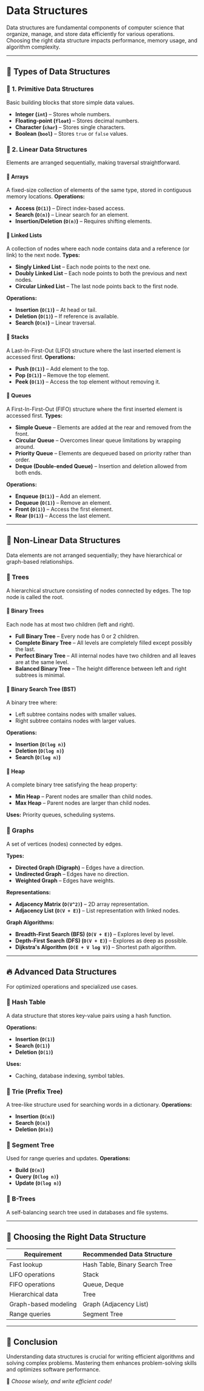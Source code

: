 # Data Structures

Data structures are fundamental components of computer science that organize, manage, and store data efficiently for various operations. Choosing the right data structure impacts performance, memory usage, and algorithm complexity.

---

## 📌 Types of Data Structures

### 🔹 1. Primitive Data Structures
Basic building blocks that store simple data values.
- **Integer (`int`)** – Stores whole numbers.
- **Floating-point (`float`)** – Stores decimal numbers.
- **Character (`char`)** – Stores single characters.
- **Boolean (`bool`)** – Stores `true` or `false` values.

### 🔹 2. Linear Data Structures
Elements are arranged sequentially, making traversal straightforward.

#### 📍 Arrays
A fixed-size collection of elements of the same type, stored in contiguous memory locations.
**Operations:**
- **Access (`O(1)`)** – Direct index-based access.
- **Search (`O(n)`)** – Linear search for an element.
- **Insertion/Deletion (`O(n)`)** – Requires shifting elements.

#### 📍 Linked Lists
A collection of nodes where each node contains data and a reference (or link) to the next node.
**Types:**
- **Singly Linked List** – Each node points to the next one.
- **Doubly Linked List** – Each node points to both the previous and next nodes.
- **Circular Linked List** – The last node points back to the first node.

**Operations:**
- **Insertion (`O(1)`)** – At head or tail.
- **Deletion (`O(1)`)** – If reference is available.
- **Search (`O(n)`)** – Linear traversal.

#### 📍 Stacks
A Last-In-First-Out (LIFO) structure where the last inserted element is accessed first.
**Operations:**
- **Push (`O(1)`)** – Add element to the top.
- **Pop (`O(1)`)** – Remove the top element.
- **Peek (`O(1)`)** – Access the top element without removing it.

#### 📍 Queues
A First-In-First-Out (FIFO) structure where the first inserted element is accessed first.
**Types:**
- **Simple Queue** – Elements are added at the rear and removed from the front.
- **Circular Queue** – Overcomes linear queue limitations by wrapping around.
- **Priority Queue** – Elements are dequeued based on priority rather than order.
- **Deque (Double-ended Queue)** – Insertion and deletion allowed from both ends.

**Operations:**
- **Enqueue (`O(1)`)** – Add an element.
- **Dequeue (`O(1)`)** – Remove an element.
- **Front (`O(1)`)** – Access the first element.
- **Rear (`O(1)`)** – Access the last element.

---

## 🌳 Non-Linear Data Structures
Data elements are not arranged sequentially; they have hierarchical or graph-based relationships.

### 🔹 Trees
A hierarchical structure consisting of nodes connected by edges. The top node is called the root.

#### 📍 Binary Trees
Each node has at most two children (left and right).
- **Full Binary Tree** – Every node has 0 or 2 children.
- **Complete Binary Tree** – All levels are completely filled except possibly the last.
- **Perfect Binary Tree** – All internal nodes have two children and all leaves are at the same level.
- **Balanced Binary Tree** – The height difference between left and right subtrees is minimal.

#### 📍 Binary Search Tree (BST)
A binary tree where:
- Left subtree contains nodes with smaller values.
- Right subtree contains nodes with larger values.

**Operations:**
- **Insertion (`O(log n)`)**
- **Deletion (`O(log n)`)**
- **Search (`O(log n)`)**

#### 📍 Heap
A complete binary tree satisfying the heap property:
- **Min Heap** – Parent nodes are smaller than child nodes.
- **Max Heap** – Parent nodes are larger than child nodes.

**Uses:** Priority queues, scheduling systems.

### 🔹 Graphs
A set of vertices (nodes) connected by edges.

**Types:**
- **Directed Graph (Digraph)** – Edges have a direction.
- **Undirected Graph** – Edges have no direction.
- **Weighted Graph** – Edges have weights.

**Representations:**
- **Adjacency Matrix (`O(V^2)`)** – 2D array representation.
- **Adjacency List (`O(V + E)`)** – List representation with linked nodes.

**Graph Algorithms:**
- **Breadth-First Search (BFS) (`O(V + E)`)** – Explores level by level.
- **Depth-First Search (DFS) (`O(V + E)`)** – Explores as deep as possible.
- **Dijkstra's Algorithm (`O(E + V log V)`)** – Shortest path algorithm.

---

## 🔥 Advanced Data Structures
For optimized operations and specialized use cases.

### 🔹 Hash Table
A data structure that stores key-value pairs using a hash function.

**Operations:**
- **Insertion (`O(1)`)**
- **Search (`O(1)`)**
- **Deletion (`O(1)`)**

**Uses:**
- Caching, database indexing, symbol tables.

### 🔹 Trie (Prefix Tree)
A tree-like structure used for searching words in a dictionary.
**Operations:**
- **Insertion (`O(n)`)**
- **Search (`O(n)`)**
- **Deletion (`O(n)`)**

### 🔹 Segment Tree
Used for range queries and updates.
**Operations:**
- **Build (`O(n)`)**
- **Query (`O(log n)`)**
- **Update (`O(log n)`)**

### 🔹 B-Trees
A self-balancing search tree used in databases and file systems.

---

## 🎯 Choosing the Right Data Structure
| **Requirement** | **Recommended Data Structure** |
|---------------|-------------------------------|
| Fast lookup | Hash Table, Binary Search Tree |
| LIFO operations | Stack |
| FIFO operations | Queue, Deque |
| Hierarchical data | Tree |
| Graph-based modeling | Graph (Adjacency List) |
| Range queries | Segment Tree |

---

## 📌 Conclusion
Understanding data structures is crucial for writing efficient algorithms and solving complex problems. Mastering them enhances problem-solving skills and optimizes software performance.

🚀 *Choose wisely, and write efficient code!*

